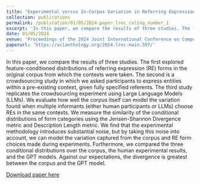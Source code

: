 ```yaml
---
title: "Experimental versus In-Corpus Variation in Referring Expression Choice"
collection: publications
permalink: /publication/01/05/2024-paper_lrec_coling_number_1
excerpt: 'In this paper, we compare the results of three studies. The first explored feature-conditioned distributions of referring expression (RE) forms in the original corpus from which the contexts were taken. The second is a crowdsourcing study in which we asked participants to express entities within a pre-existing context, given fully specified referents. The third study replicates the crowdsourcing experiment using Large Language Models (LLMs). We evaluate how well the corpus itself can model the variation found when multiple informants (either human participants or LLMs) choose REs in the same contexts. We measure the similarity of the conditional distributions of form categories using the Jensen-Shannon Divergence metric and Description Length metric. We find that the experimental methodology introduces substantial noise, but by taking this noise into account, we can model the variation captured from the corpus and RE form choices made during experiments. Furthermore, we compared the three conditional distributions over the corpus, the human experimental results, and the GPT models. Against our expectations, the divergence is greatest between the corpus and the GPT model.'
date: 01/05/2024
venue: 'Proceedings of the 2024 Joint International Conference on Computational Linguistics, Language Resources and Evaluation (LREC-COLING 2024)'
paperurl: 'https://aclanthology.org/2024.lrec-main.597/'
---
```

In this paper, we compare the results of three studies. The first explored feature-conditioned distributions of referring expression (RE) forms in the original corpus from which the contexts were taken. The second is a crowdsourcing study in which we asked participants to express entities within a pre-existing context, given fully specified referents. The third study replicates the crowdsourcing experiment using Large Language Models (LLMs). We evaluate how well the corpus itself can model the variation found when multiple informants (either human participants or LLMs) choose REs in the same contexts. We measure the similarity of the conditional distributions of form categories using the Jensen-Shannon Divergence metric and Description Length metric. We find that the experimental methodology introduces substantial noise, but by taking this noise into account, we can model the variation captured from the corpus and RE form choices made during experiments. Furthermore, we compared the three conditional distributions over the corpus, the human experimental results, and the GPT models. Against our expectations, the divergence is greatest between the corpus and the GPT model.

[Download paper here](https://aclanthology.org/2024.lrec-main.597/) 